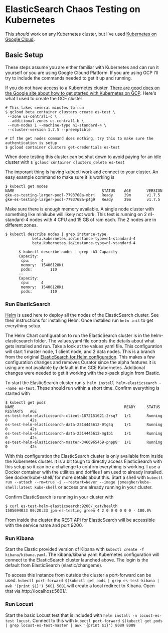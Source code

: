 # ElasticSearch Chaos Testing on Kubernetes

This _should_ work on any Kubernetes cluster, but I've used [Kubernetes on Google Cloud](https://cloud.google.com/container-engine/docs/).

## Basic Setup

These steps assume you are either familiar with Kubernetes and can run it yourself or you are using Google Clound Platform. If you are using GCP I'll try to include the commands needed to get it up and running.

If you do not have access to a Kubernetes cluster. [There are good docs on the Google site about how to get started with Kubernetes on GCP](https://cloud.google.com/container-engine/docs/quickstart). Here's what I used to create the GCE cluster

```
# This takes several minutes to run
$ gcloud beta container clusters create es-test \
 --zone us-central1-c \
 --additional-zones us-central1-b \
 --num-nodes 1 --machine-type n1-standard-4 \
 --cluster-version 1.7.5 --preemptible

# If the get nodes command does nothing, try this to make sure the authentication is setup
$ gcloud container clusters get-credentials es-test
```

When done testing this cluster can be shut down to avoid paying for an idle cluster with `$ gcloud container clusters delete es-test`

The imporant thing is having kubectl work and connect to your cluster. An easy example command to make sure it is working is

```
$ kubectl get nodes
NAME                                       STATUS    AGE       VERSION
gke-es-testing-larger-pool-7793768a-mbrj   Ready     29m       v1.7.5
gke-es-testing-larger-pool-7793768a-p4g9   Ready     29m       v1.7.5
```

Make sure there is enough memory available. A single node cluster with something like minikube will likely not work. This test is running on 2 n1-standard-4 nodes with 4 CPU and 15 GB of ram each. The 2 nodes are in different zones.

```
$ kubectl describe nodes | grep instance-type
			beta.kubernetes.io/instance-type=n1-standard-4
			beta.kubernetes.io/instance-type=n1-standard-4

      $ kubectl describe nodes | grep -A3 Capacity
      Capacity:
       cpu:		4
       memory:	15406128Ki
       pods:		110
      --
      Capacity:
       cpu:		4
       memory:	15406128Ki
       pods:		110

```

### Run ElasticSearch

[Helm](https://github.com/kubernetes/helm) is used here to deploy all the nodes of the ElasticSearch cluster. See their instructions for installing Helm. Once installed run `helm init` to get everything setup.

The Helm Chart configuration to run the ElasticSearch cluster is in the helm-elasticsearch folder. The values.yaml file controls the details about what gets installed and run. Take a look at the values.yaml file. This configuration will start 1 master node, 1 client node, and 2 data nodes. This is a branch from the original [ElasticSearch for Helm configuration](https://github.com/clockworksoul/helm-elasticsearch). This makes a few configuration changes and removes Curator since the alpha features it is using are not available by default in the GCE Kubernetes. Additional changes were needed to get it working with the x-pack plugin from Elastic.

To start the ElasticSearch cluster run `$ helm install helm-elasticsearch --name es-test`. These should run within a short time. Confirm everything is started with

```
$ kubectl get pods
NAME                                                 READY     STATUS    RESTARTS   AGE
es-test-helm-elasticsearch-client-1872151621-2rsq7   1/1       Running   0          42s
es-test-helm-elasticsearch-data-2314445612-0tg5q     1/1       Running   0          42s
es-test-helm-elasticsearch-data-2314445612-mg1b1     1/1       Running   0          42s
es-test-helm-elasticsearch-master-3466965459-pnpp8   1/1       Running   0          42s
```

With this configuration the ElasticSearch cluster is only available from inside the Kubernetes cluster. It is a bit tough to directly access ElasticSearch with this setup so it can be a challenge to confirm everything is working. I use a Docker container with the utilities and dotfiles I am used to already installed. See docker/kube-shell/ for more details about this. Start a shell with `kubectl run --attach --rm=true -i --restart=Never --image jpmeagher/kube-shell:latest kube-shell` or access one already running in your cluster.

Confirm ElasticSearch is running in your cluster with

```
$ curl es-test-helm-elasticsearch:9200/_cat/health
1505694033 00:20:33 jpm-es-testing green 4 2 0 0 0 0 0 0 - 100.0%
```

From inside the cluster the REST API for ElasticSearch will be accessible with the service name and port 9200.

### Run Kibana

Start the Elastic provided version of Kibana with `kubectl create -f kibana/kibana.yaml`. The kibana/kibana.yaml Kubernetes configuration will connect to the ElasticSearch cluster launched above. The login is the default from ElasticSearch (elastic/changeme).

To access this instance from outside the cluster a port-forward can be used. `kubectl port-forward $(kubectl get pods | grep es-test-kibana | awk '{print $1}') 5601 5601` will create a local redirect to Kibana. Open that via http://localhost:5601/.

### Run Locust

Start the basic Locust test that is included with `helm install -n locust-es-test locust`. Connect to this with `kubectl port-forward $(kubectl get pods | grep locust-es-test-master | awk '{print $1}') 8089 8089`
